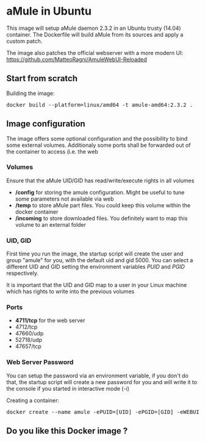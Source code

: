 # aMule in Ubuntu

This image will setup aMule daemon 2.3.2 in an Ubuntu trusty (14.04) container. The Dockerfile will build aMule from its sources and apply a custom patch.

The image also patches the official webserver with a more modern UI: https://github.com/MatteoRagni/AmuleWebUI-Reloaded

## Start from scratch

Building the image:
<pre>
docker build --platform=linux/amd64 -t amule-amd64:2.3.2 .
</pre>

## Image configuration

The image offers some optional configuration and the possibility to bind some external volumes. Additionaly some ports shall be forwarded out of the container to access (i.e. the web

### Volumes
Ensure that the aMule UID/GID has read/write/execute rights in all volumes
- **/config** for storing the amule configuration. Might be useful to tune some parameters not available via web
- **/temp** to store aMule part files. You could keep this volume within the docker container
- **/incoming** to store downloaded files. You definitely want to map this volume to an external folder

### UID, GID
First time you run the image, the startup script will create the user and group "amule" for you, with the default uid and gid 5000. You can select a different UID and GID setting the environment variables _PUID_ and _PGID_ respectively.

It is important that the UID and GID map to a user in your Linux machine which has rights to write into the previous volumes

### Ports

- **4711/tcp** for the web server
- 4712/tcp
- 47660/udp
- 52718/udp
- 47657/tcp

### Web Server Password
You can setup the password via an environment variable, if you don't do that, the startup script will create a new password for you and will write it to the console if you started in interactive mode (-i)

Creating a container:
<pre>
docker create --name amule -ePUID=[UID] -ePGID=[GID] -eWEBUI_PWD=[PASSWORD] -p4711:4711 -p4712:4712 -p47660:47660/udp -p52718:52718/udp -p47657:47657 -v/mnt/host/aMule/Temp:/temp -v/mnt/host/aMule/Incoming:/incoming -v/mnt/host/aMule/config:/config amule-amd64:2.3.2
</pre>


## Do you like this Docker image ?
